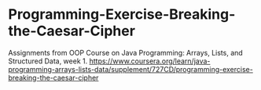 # Programming-Exercise-Breaking-the-Caesar-Cipher
Assignments from OOP Course on Java Programming: Arrays, Lists, and Structured Data, week 1. https://www.coursera.org/learn/java-programming-arrays-lists-data/supplement/727CD/programming-exercise-breaking-the-caesar-cipher
